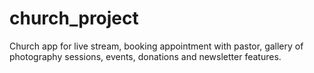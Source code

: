 # church_project
Church app for live stream, booking appointment with pastor, gallery of photography sessions, events, donations and newsletter features.
